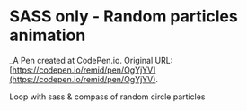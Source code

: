 # SASS only - Random particles animation
 _A Pen created at CodePen.io. Original URL: [https://codepen.io/remid/pen/OgYjYV](https://codepen.io/remid/pen/OgYjYV).

 Loop with sass & compass of random circle particles
